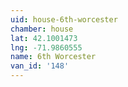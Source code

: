 ```yaml
---
uid: house-6th-worcester
chamber: house
lat: 42.1001473
lng: -71.9860555
name: 6th Worcester
van_id: '148'
---
```

